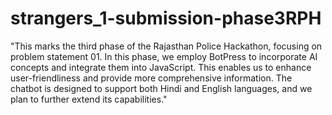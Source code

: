 # strangers_1-submission-phase3RPH
"This marks the third phase of the Rajasthan Police Hackathon, focusing on problem statement 01.
In this phase, we employ BotPress to incorporate AI concepts and integrate them into JavaScript. 
This enables us to enhance user-friendliness and provide more comprehensive information.
The chatbot is designed to support both Hindi and English languages, and we plan to further extend its capabilities."
